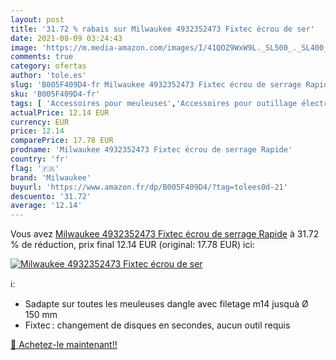 ```yaml
---
layout: post
title: '31.72 % rabais sur Milwaukee 4932352473 Fixtec écrou de ser'
date: 2021-08-09 03:24:43
image: 'https://m.media-amazon.com/images/I/41QOZ9WxW9L._SL500_._SL400_.jpg'
comments: true
category: ofertas
author: 'tole.es'
slug: 'B005F409D4-fr Milwaukee 4932352473 Fixtec écrou de serrage Rapide'
sku: 'B005F409D4-fr'
tags: [ 'Accessoires pour meuleuses','Accessoires pour outillage électroportatif','Bricolage','Dispositifs de fermeture pour meuleuse','Outillage à main et électroportatif','milwaukee', ]
actualPrice: 12.14 EUR
currency: EUR
price: 12.14
comparePrice: 17.78 EUR
prodname: 'Milwaukee 4932352473 Fixtec écrou de serrage Rapide'
country: 'fr'
flag: '🇫🇷'
brand: 'Milwaukee'
buyurl: 'https://www.amazon.fr/dp/B005F409D4/?tag=tolees0d-21'
descuento: '31.72'
average: '12.14'
---
```


Vous avez [Milwaukee 4932352473 Fixtec écrou de serrage Rapide](https://www.amazon.fr/dp/B005F409D4/?tag=tolees0d-21)  à  31.72 % de réduction, prix final  12.14 EUR (original: 17.78 EUR) ici:

[![Milwaukee 4932352473 Fixtec écrou de ser](https://m.media-amazon.com/images/I/41QOZ9WxW9L._SL500_._SL400_.jpg)](https://www.amazon.fr/dp/B005F409D4/?tag=tolees0d-21)

ℹ️:

- Sadapte sur toutes les meuleuses dangle avec filetage m14 jusquà Ø 150 mm
- Fixtec : changement de disques en secondes, aucun outil requis

[🛒 Achetez-le maintenant!!](https://www.amazon.fr/dp/B005F409D4/?tag=tolees0d-21)
